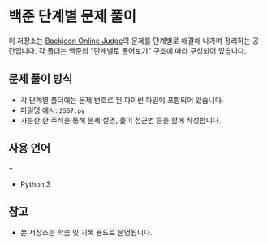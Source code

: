 # 백준 단계별 문제 풀이
이 저장소는 [Baekjoon Online Judge](https://www.acmicpc.net/)의 문제를 단계별로 해결해 나가며 정리하는 공간입니다.
각 폴더는 백준의 "단계별로 풀어보기" 구조에 따라 구성되어 있습니다.

## 문제 풀이 방식
- 각 단계별 폴더에는 문제 번호로 된 파이썬 파일이 포함되어 있습니다.
- 파일명 예시: `2557.py`
- 가능한 한 주석을 통해 문제 설명, 풀이 접근법 등을 함께 작성합니다.

## 사용 언어
=
- Python 3

## 참고
- 본 저장소는 학습 및 기록 용도로 운영됩니다.